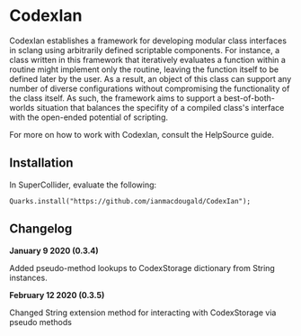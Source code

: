 # CodexIan

CodexIan establishes a framework for developing modular class interfaces in sclang using arbitrarily defined scriptable components. For instance, a class written in this framework that iteratively evaluates a function within a routine might implement only the routine, leaving the function itself to be defined later by the user. As a result, an object of this class can support any number of diverse configurations without compromising the functionality of the class itself. As such, the framework aims to support a best-of-both-worlds situation that balances the specifity of a compiled class's interface with the open-ended potential of scripting.

For more on how to work with CodexIan, consult the HelpSource guide.

## Installation

In SuperCollider, evaluate the following: 

`Quarks.install("https://github.com/ianmacdougald/CodexIan");`

## Changelog 

**January 9 2020 (0.3.4)** 

Added pseudo-method lookups to CodexStorage dictionary from String instances. 

**February 12 2020 (0.3.5)**

Changed String extension method for interacting with CodexStorage via pseudo methods
